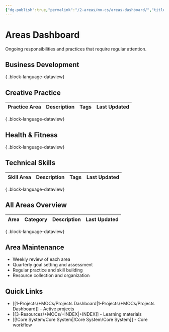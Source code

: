 ```yaml
---
{"dg-publish":true,"permalink":"/2-areas/mo-cs/areas-dashboard/","title":"Areas Dashboard","tags":["📍_MOC"],"updated":"2025-10-18T22:34:22.369-07:00"}
---
```



# Areas Dashboard

Ongoing responsibilities and practices that require regular attention.

## Business Development


{ .block-language-dataview}

## Creative Practice

| Practice Area | Description | Tags | Last Updated |
| ------------- | ----------- | ---- | ------------ |

{ .block-language-dataview}

## Health & Fitness


{ .block-language-dataview}

## Technical Skills

| Skill Area | Description | Tags | Last Updated |
| ---------- | ----------- | ---- | ------------ |

{ .block-language-dataview}

## All Areas Overview

| Area | Category | Description | Last Updated |
| ---- | -------- | ----------- | ------------ |

{ .block-language-dataview}

## Area Maintenance
- Weekly review of each area
- Quarterly goal setting and assessment
- Regular practice and skill building
- Resource collection and organization

## Quick Links
- [[1-Projects/+MOCs/Projects Dashboard\|1-Projects/+MOCs/Projects Dashboard]] - Active projects
- [[3-Resources/+MOCs/+INDEX\|+INDEX]] - Learning materials
- [[!Core System/Core System\|!Core System/Core System]] - Core workflow
